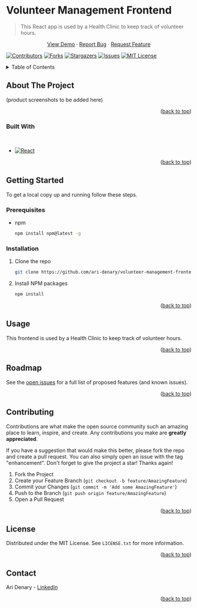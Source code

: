 # Volunteer Management Frontend

> This React app is used by a Health Clinic to keep track of volunteer hours.

<!-- PROJECT Demo/Bug/Feature links -->
<div align="center">
  <p align="center">
    <a href="https://github.com/ari-denary/volunteer-management-frontend">View Demo</a>
    ·
    <a href="https://github.com/ari-denary/volunteer-management-frontend/issues">Report Bug</a>
    ·
    <a href="https://github.com/ari-denary/volunteer-management-frontend/issues">Request Feature</a>
    <br />
  </p>
</div>

<!-- PROJECT SHIELDS -->
<!--
*** I'm using markdown "reference style" links for readability.
*** Reference links are enclosed in brackets [ ] instead of parentheses ( ).
*** See the bottom of this document for the declaration of the reference variables
*** for contributors-url, forks-url, etc. This is an optional, concise syntax you may use.
*** https://www.markdownguide.org/basic-syntax/#reference-style-links
-->
[![Contributors][contributors-shield]][contributors-url]
[![Forks][forks-shield]][forks-url]
[![Stargazers][stars-shield]][stars-url]
[![Issues][issues-shield]][issues-url]
[![MIT License][license-shield]][license-url]


<!-- TABLE OF CONTENTS -->
<details>
  <summary>Table of Contents</summary>
  <ol>
    <li>
      <a href="#about-the-project">About The Project</a>
      <ul>
        <li><a href="#built-with">Built With</a></li>
      </ul>
    </li>
    <li>
      <a href="#getting-started">Getting Started</a>
      <ul>
        <li><a href="#prerequisites">Prerequisites</a></li>
        <li><a href="#installation">Installation</a></li>
      </ul>
    </li>
    <li><a href="#usage">Usage</a></li>
    <li><a href="#roadmap">Roadmap</a></li>
    <li><a href="#contributing">Contributing</a></li>
    <li><a href="#license">License</a></li>
    <li><a href="#contact">Contact</a></li>
    <li><a href="#acknowledgments">Acknowledgments</a></li>
  </ol>
</details>



<!-- ABOUT THE PROJECT -->
## About The Project

(product screenshots to be added here)

<p align="right">(<a href="#Volunteer Management Frontend">back to top</a>)</p>



### Built With
<br />

* [![React][React.js]][React-url]

<p align="right">(<a href="#Volunteer Management Frontend">back to top</a>)</p>



<!-- GETTING STARTED -->
## Getting Started

To get a local copy up and running follow these steps.

### Prerequisites

* npm
  ```sh
  npm install npm@latest -g
  ```

### Installation

1. Clone the repo
   ```sh
   git clone https://github.com/ari-denary/volunteer-management-frontend.git
   ```
2. Install NPM packages
   ```sh
   npm install
   ```

<p align="right">(<a href="#Volunteer Management Frontend">back to top</a>)</p>



<!-- USAGE EXAMPLES -->
## Usage

This frontend is used by a Health Clinic to keep track of volunteer hours.

<p align="right">(<a href="#Volunteer Management Frontend">back to top</a>)</p>



<!-- ROADMAP -->
## Roadmap

<!-- - [ ] Feature 1
- [ ] Feature 2
- [ ] Feature 3
    - [ ] Nested Feature -->

See the [open issues](https://github.com/ari-denary/volunteer-management-frontend/issues) for a full list of proposed features (and known issues).

<p align="right">(<a href="#Volunteer Management Frontend">back to top</a>)</p>



<!-- CONTRIBUTING -->
## Contributing

Contributions are what make the open source community such an amazing place to learn, inspire, and create. Any contributions you make are **greatly appreciated**.

If you have a suggestion that would make this better, please fork the repo and create a pull request. You can also simply open an issue with the tag "enhancement".
Don't forget to give the project a star! Thanks again!

1. Fork the Project
2. Create your Feature Branch (`git checkout -b feature/AmazingFeature`)
3. Commit your Changes (`git commit -m 'Add some AmazingFeature'`)
4. Push to the Branch (`git push origin feature/AmazingFeature`)
5. Open a Pull Request

<p align="right">(<a href="#Volunteer Management Frontend">back to top</a>)</p>



<!-- LICENSE -->
## License

Distributed under the MIT License. See `LICENSE.txt` for more information.

<p align="right">(<a href="#Volunteer Management Frontend">back to top</a>)</p>



<!-- CONTACT -->
## Contact

Ari Denary - [LinkedIn](https://linkedin.com/in/ari-denary)

<p align="right">(<a href="#Volunteer Management Frontend">back to top</a>)</p>



<!-- ACKNOWLEDGMENTS -->
<!--
## Acknowledgments

* Co-Creator: [NAME](GITHUB PROFILE LINK)
* []()
* []()

<p align="right">(<a href="#Volunteer Management Frontend">back to top</a>)</p>
-->



<!-- MARKDOWN LINKS & IMAGES -->
<!-- https://www.markdownguide.org/basic-syntax/#reference-style-links -->
[contributors-shield]: https://img.shields.io/github/contributors/ari-denary/volunteer-management-frontend.svg?style=for-the-badge
[contributors-url]: https://github.com/ari-denary/volunteer-management-frontend/graphs/contributors
[forks-shield]: https://img.shields.io/github/forks/ari-denary/volunteer-management-frontend.svg?style=for-the-badge
[forks-url]: https://github.com/ari-denary/volunteer-management-frontend/network/members
[stars-shield]: https://img.shields.io/github/stars/ari-denary/volunteer-management-frontend.svg?style=for-the-badge
[stars-url]: https://github.com/ari-denary/volunteer-management-frontend/stargazers
[issues-shield]: https://img.shields.io/github/issues/ari-denary/volunteer-management-frontend.svg?style=for-the-badge
[issues-url]: https://github.com/ari-denary/volunteer-management-frontend/issues
[license-shield]: https://img.shields.io/badge/License-MIT-41acc0?style=for-the-badge&logo=MIT&logoColor=white
[license-url]: https://github.com/ari-denary/volunteer-management-frontend/blob/master/LICENSE.txt
[React.js]: https://img.shields.io/badge/React-20232A?style=for-the-badge&logo=react&logoColor=61DAFB
[React-url]: https://reactjs.org/
